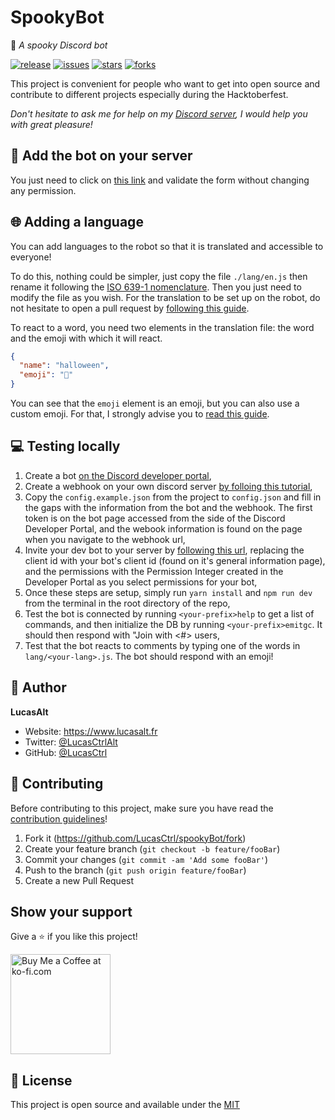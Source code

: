 # SpookyBot
🎃 *A spooky Discord bot*

[![release](https://img.shields.io/github/release/LucasCtrl/spookyBot.svg?style=flat-square&logo=github&logoColor=fafafa&colorA=191b25&colorB=32cb8b)](https://github.com/LucasCtrl/spookyBot/releases/latest)
[![issues](https://img.shields.io/github/issues/LucasCtrl/spookyBot.svg?style=flat-square&colorA=191b25)](https://github.com/LucasCtrl/spookyBot/issues)
[![stars](https://img.shields.io/github/stars/LucasCtrl/spookyBot.svg?style=flat-square&colorA=191b25)](https://github.com/LucasCtrl/spookyBot/stargazers)
[![forks](https://img.shields.io/github/forks/LucasCtrl/spookyBot.svg?style=flat-square&colorA=191b25)](https://github.com/LucasCtrl/spookyBot/network)

This project is convenient for people who want to get into open source and contribute to different projects especially during the Hacktoberfest.

*Don't hesitate to ask me for help on my [Discord server](https://discord.gg/nEDcagb), I would help you with great pleasure!*

## 🤖 Add the bot on your server

You just need to click on [this link](https://discord.com/oauth2/authorize?client_id=761568927188123669&scope=bot&permissions=1141124160) and validate the form without changing any permission.

## 🌐 Adding a language

You can add languages to the robot so that it is translated and accessible to everyone!

To do this, nothing could be simpler, just copy the file `./lang/en.js` then rename it following the [ISO 639-1 nomenclature](http://www.mathguide.de/info/tools/languagecode.html).
Then you just need to modify the file as you wish. For the translation to be set up on the robot, do not hesitate to open a pull request by [following this guide](https://github.com/LucasCtrl/spookyBot/blob/main/README.md#-contributing).

To react to a word, you need two elements in the translation file: the word and the emoji with which it will react.

```json
{
  "name": "halloween",
  "emoji": "🎃"
}
```

You can see that the `emoji` element is an emoji, but you can also use a custom emoji. For that, I strongly advise you to [read this guide](https://discordjs.guide/popular-topics/reactions.html#custom-emojis).

## 💻 Testing locally
1. Create a bot [on the Discord developer portal](https://discord.com/developers/applications),
2. Create a webhook on your own discord server [by folloing this tutorial](https://docs.gitlab.com/ee/user/project/integrations/discord_notifications.html),
3. Copy the `config.example.json` from the project to `config.json` and fill in the gaps with the information from the bot and the webhook. The first token is on the bot page accessed from the side of the Discord Developer Portal, and the webook information is found on the page when you navigate to the webhook url,
4. Invite your dev bot to your server by [following this url](https://discord.com/oauth2/authorize?client_id=761568927188123669&scope=bot&permissions=1141124160), replacing the client id with your bot's client id (found on it's general information page), and the permissions with the Permission Integer created in the Developer Portal as you select permissions for your bot,
5. Once these steps are setup, simply run `yarn install` and `npm run dev` from the terminal in the root directory of the repo,
6. Test the bot is connected by running `<your-prefix>help` to get a list of commands, and then initialize the DB by running `<your-prefix>emitgc`. It should then respond with "Join <your-server> with <#> users,
7. Test that the bot reacts to comments by typing one of the words in `lang/<your-lang>.js`. The bot should respond with an emoji!

## 👤 Author

**LucasAlt**
* Website: https://www.lucasalt.fr
* Twitter: [@LucasCtrlAlt](https://twitter.com/LucasCtrlAlt)
* GitHub: [@LucasCtrl](https://github.com/LucasCtrl)

## 🤝 Contributing

Before contributing to this project, make sure you have read the [contribution guidelines](https://github.com/LucasCtrl/spookyBot/blob/main/CONTRIBUTING.md)!

1. Fork it (https://github.com/LucasCtrl/spookyBot/fork)
2. Create your feature branch (`git checkout -b feature/fooBar`)
3. Commit your changes (`git commit -am 'Add some fooBar'`)
4. Push to the branch (`git push origin feature/fooBar`)
5. Create a new Pull Request

## Show your support

Give a ⭐️ if you like this project!

<a href='https://ko-fi.com/S6S21FLR2' target='_blank'>
  <img width='160' style='border:0px;width:160px;' src='https://cdn.ko-fi.com/cdn/kofi1.png?v=2' border='0' alt='Buy Me a Coffee at ko-fi.com' />
</a>

## 📝 License

This project is open source and available under the [MIT](https://github.com/LucasCtrl/spookyBot/blob/master/LICENSE)
